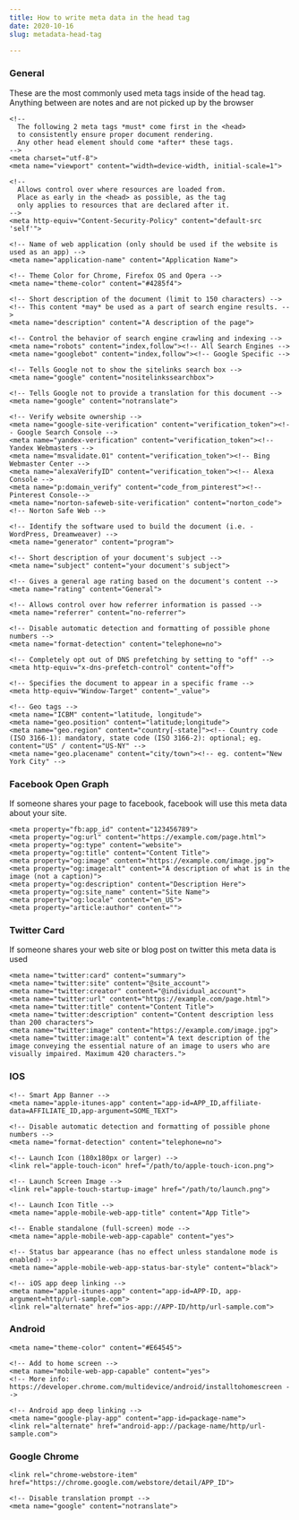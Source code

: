 ```yaml
---
title: How to write meta data in the head tag
date: 2020-10-16
slug: metadata-head-tag

---
```

### General

These are the most commonly used meta tags inside of the head tag. Anything between <!----> are notes and are not picked up by the browser

    <!--
      The following 2 meta tags *must* come first in the <head>
      to consistently ensure proper document rendering.
      Any other head element should come *after* these tags.
    -->
    <meta charset="utf-8">
    <meta name="viewport" content="width=device-width, initial-scale=1">
    
    <!--
      Allows control over where resources are loaded from.
      Place as early in the <head> as possible, as the tag  
      only applies to resources that are declared after it.
    -->
    <meta http-equiv="Content-Security-Policy" content="default-src 'self'">
    
    <!-- Name of web application (only should be used if the website is used as an app) -->
    <meta name="application-name" content="Application Name">
    
    <!-- Theme Color for Chrome, Firefox OS and Opera -->
    <meta name="theme-color" content="#4285f4">
    
    <!-- Short description of the document (limit to 150 characters) -->
    <!-- This content *may* be used as a part of search engine results. -->
    <meta name="description" content="A description of the page">
    
    <!-- Control the behavior of search engine crawling and indexing -->
    <meta name="robots" content="index,follow"><!-- All Search Engines -->
    <meta name="googlebot" content="index,follow"><!-- Google Specific -->
    
    <!-- Tells Google not to show the sitelinks search box -->
    <meta name="google" content="nositelinkssearchbox">
    
    <!-- Tells Google not to provide a translation for this document -->
    <meta name="google" content="notranslate">
    
    <!-- Verify website ownership -->
    <meta name="google-site-verification" content="verification_token"><!-- Google Search Console -->
    <meta name="yandex-verification" content="verification_token"><!-- Yandex Webmasters -->
    <meta name="msvalidate.01" content="verification_token"><!-- Bing Webmaster Center -->
    <meta name="alexaVerifyID" content="verification_token"><!-- Alexa Console -->
    <meta name="p:domain_verify" content="code_from_pinterest"><!-- Pinterest Console-->
    <meta name="norton-safeweb-site-verification" content="norton_code"><!-- Norton Safe Web -->
    
    <!-- Identify the software used to build the document (i.e. - WordPress, Dreamweaver) -->
    <meta name="generator" content="program">
    
    <!-- Short description of your document's subject -->
    <meta name="subject" content="your document's subject">
    
    <!-- Gives a general age rating based on the document's content -->
    <meta name="rating" content="General">
    
    <!-- Allows control over how referrer information is passed -->
    <meta name="referrer" content="no-referrer">
    
    <!-- Disable automatic detection and formatting of possible phone numbers -->
    <meta name="format-detection" content="telephone=no">
    
    <!-- Completely opt out of DNS prefetching by setting to "off" -->
    <meta http-equiv="x-dns-prefetch-control" content="off">
    
    <!-- Specifies the document to appear in a specific frame -->
    <meta http-equiv="Window-Target" content="_value">
    
    <!-- Geo tags -->
    <meta name="ICBM" content="latitude, longitude">
    <meta name="geo.position" content="latitude;longitude">
    <meta name="geo.region" content="country[-state]"><!-- Country code (ISO 3166-1): mandatory, state code (ISO 3166-2): optional; eg. content="US" / content="US-NY" -->
    <meta name="geo.placename" content="city/town"><!-- eg. content="New York City" -->

### Facebook Open Graph

If someone shares your page to facebook, facebook will use this meta data about your site.

    <meta property="fb:app_id" content="123456789">
    <meta property="og:url" content="https://example.com/page.html">
    <meta property="og:type" content="website">
    <meta property="og:title" content="Content Title">
    <meta property="og:image" content="https://example.com/image.jpg">
    <meta property="og:image:alt" content="A description of what is in the image (not a caption)">
    <meta property="og:description" content="Description Here">
    <meta property="og:site_name" content="Site Name">
    <meta property="og:locale" content="en_US">
    <meta property="article:author" content="">

### Twitter Card

If someone shares your web site or blog post on twitter this meta data is used

    <meta name="twitter:card" content="summary">
    <meta name="twitter:site" content="@site_account">
    <meta name="twitter:creator" content="@individual_account">
    <meta name="twitter:url" content="https://example.com/page.html">
    <meta name="twitter:title" content="Content Title">
    <meta name="twitter:description" content="Content description less than 200 characters">
    <meta name="twitter:image" content="https://example.com/image.jpg">
    <meta name="twitter:image:alt" content="A text description of the image conveying the essential nature of an image to users who are visually impaired. Maximum 420 characters.">

### IOS

    <!-- Smart App Banner -->
    <meta name="apple-itunes-app" content="app-id=APP_ID,affiliate-data=AFFILIATE_ID,app-argument=SOME_TEXT">
    
    <!-- Disable automatic detection and formatting of possible phone numbers -->
    <meta name="format-detection" content="telephone=no">
    
    <!-- Launch Icon (180x180px or larger) -->
    <link rel="apple-touch-icon" href="/path/to/apple-touch-icon.png">
    
    <!-- Launch Screen Image -->
    <link rel="apple-touch-startup-image" href="/path/to/launch.png">
    
    <!-- Launch Icon Title -->
    <meta name="apple-mobile-web-app-title" content="App Title">
    
    <!-- Enable standalone (full-screen) mode -->
    <meta name="apple-mobile-web-app-capable" content="yes">
    
    <!-- Status bar appearance (has no effect unless standalone mode is enabled) -->
    <meta name="apple-mobile-web-app-status-bar-style" content="black">
    
    <!-- iOS app deep linking -->
    <meta name="apple-itunes-app" content="app-id=APP-ID, app-argument=http/url-sample.com">
    <link rel="alternate" href="ios-app://APP-ID/http/url-sample.com">

### Android

    <meta name="theme-color" content="#E64545">
    
    <!-- Add to home screen -->
    <meta name="mobile-web-app-capable" content="yes">
    <!-- More info: https://developer.chrome.com/multidevice/android/installtohomescreen -->
    
    <!-- Android app deep linking -->
    <meta name="google-play-app" content="app-id=package-name">
    <link rel="alternate" href="android-app://package-name/http/url-sample.com">

### Google Chrome

    <link rel="chrome-webstore-item" href="https://chrome.google.com/webstore/detail/APP_ID">
    
    <!-- Disable translation prompt -->
    <meta name="google" content="notranslate">
